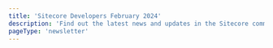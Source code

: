 ```yaml
---
title: 'Sitecore Developers February 2024'
description: 'Find out the latest news and updates in the Sitecore community.'
pageType: 'newsletter'
---
```


<NewsletterStory
  title="Secure Your Place at SUGCON EUROPE 2024"
  copy="Secure Your Place at SUGCON EUROPE 2024 Limited spots left. Join us for SUGCON Europe 2024 in Dublin on April 11-12 - Celebrating Our 10th anniversary edition. With a maximum capacity of 300 attendees, don't miss out on this milestone occasion. Explore a jam-packed agenda filled with certification exams, workshops, and sessions led by over 35 speakers covering a diverse range of topics. Connect with industry experts and product leaders, and be sure not to miss the opening keynote by Dave O'Flanagan. Secure your spot now for an unforgettable experience at SUGCON Europe 2024!"
  image="https://go.sitecore.com/l/857953/2024-01-26/txlkmz/857953/17063033742vLoLnUu/Screen_Shot_2024_01_26_at_6.08.12_PM.png"
  linkText="Register now"
  linkHref="https://europe.sugcon.events/"
  variant="full-width"
/>

<NewsletterStory
  title="Join the Sitecore Hackathon 2024"
  copy="The 2024 Sitecore Hackathon is a free online community-driven event. Eligible teams will have 24 hours — starting Friday, March 1st, 2024, at 8 PM EST and ending Saturday, March 2nd, 2024, at 8 PM EST – to build and submit a Sitecore module best implementing the idea for the Hackathon, as determined by our panel of judges."
  linkText="Sign up now"
  linkHref="https://sitecorehackathon.org/sitecore-hackathon-2024/"
/>
<NewsletterStory
  title="Sitecore Unveils Its 2024 MVPs"
  copy="Sitecore has unveiled its 2024 Most Valuable Professionals (MVPs), honouring outstanding contributions to the Sitecore community. Explore the list of this year's recipients, with a special acknowledgment for those recognized as long-time MVPs."
  linkText="Read now"
  linkHref="https://www.sitecore.com/company/newsroom/press-releases/2024/02/sitecore-announces-2024-most-valuable-professionals"
/>
<NewsletterStory
  title="Introducing Forms in XM Cloud - Sitecore Community"
  copy="We are thrilled to announce the highly anticipated launch of the forms feature in XM Cloud. The new capability aligns with existing SaaS forms solutions in the market, providing developers and marketers with a user-friendly experience. The addition of forms in XM Cloud will enable customers to create and manage forms with ease, enhancing their content management capabilities and user interactions significantly."
  linkText="Read now"
  linkHref="https://community.sitecore.com/community?id=community_blog&sys_id=604401d41b5cc61438a46421b24bcba8"
/>
<NewsletterStory
  title="The Sitecore Community Mentorship Program - A Mentor's Journey"
  copy="The Sitecore Community Mentor Program is a great way to get to know the Sitecore Community and start contributing as a mentee, but it is also great for mentors to learn more about our global community and gain new skills through the mentorship. Email us at mvp-program@sitecore.net to be a mentor or mentee today!"
  linkText="Read now"
  linkHref="https://www.mastertoweb.com/blog/sitecore-mentor-program/"
/>
<NewsletterStory
  title="Sitecore JSS Front-End Development Workflow with Storybook"
  copy="Watch this presentation at SUG Columbus and learn how to integrate Storybook into your JSS Workflow. If you plan to work with XM Cloud and Storybook, this is a good video to start with."
  linkText="Watch now"
  linkHref="https://www.youtube.com/watch?v=LhR-j_yYO1k"
/>
<NewsletterStory
  title="Sitecore + Astro Video Demo"
  copy="Watch Anton Tishchenko build with Astro and Sitecore XM. Astro is a blazing-fast web framework for content-driven websites. Sitecore XM is a powerful and intuitive CMS for the simplified creation and management of experiences across channels and devices. Together, they could be a perfect match!"
  linkText="Watch now"
  linkHref="https://www.youtube.com/watch?v=pP6pcaO_FhY"
/>
<NewsletterStory
  title="Deploy to Netlify from your own GPT"
  copy="Import Netlify’s new GPT Action to deploy to Netlify from your own GPT. Find out just how easy it is to get started."
  linkText="Read now"
  linkHref="https://www.netlify.com/blog/deploy-to-netlify-from-your-own-gpt/"
/>
<NewsletterStory
  title="Migration of Sitecore Vue Website to Astro"
  copy="This article is about how to use the Vue.js integration feature in the Astro web framework for migrating Sitecore Vue.js JSS project to Sitecore Astro JSS."
  linkText="Read now"
  linkHref="https://exdst.com/posts/20240202-sitecore-jss-vue-astro-migration"
/>
<NewsletterStory
  title="Securing Your XM Cloud Project with NextJS from Clickjacking"
  copy="This blog explores clickjacking, which is a form of Cyber security threat that can affect any website, including XM Cloud with Next.js applications."
  linkText="Read now"
  linkHref="https://www.getfishtank.com/blog/securing-your-xm-cloud-project-with-nextjs-from-clickjacking"
/>
